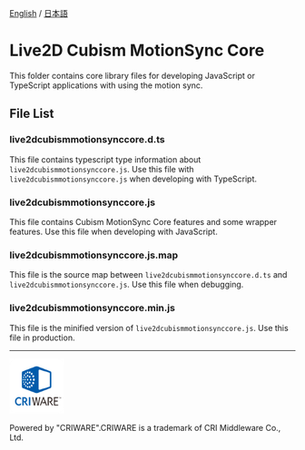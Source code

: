 [English](README.md) / [日本語](README.ja.md)

# Live2D Cubism MotionSync Core

This folder contains core library files for developing JavaScript or TypeScript applications with using the motion sync.


## File List

### live2dcubismmotionsynccore.d.ts

This file contains typescript type information about `live2dcubismmotionsynccore.js`.
Use this file with `live2dcubismmotionsynccore.js` when developing with TypeScript.

### live2dcubismmotionsynccore.js

This file contains Cubism MotionSync Core features and some wrapper features.
Use this file when developing with JavaScript.

### live2dcubismmotionsynccore.js.map

This file is the source map between `live2dcubismmotionsynccore.d.ts` and `live2dcubismmotionsynccore.js`.
Use this file when debugging.

### live2dcubismmotionsynccore.min.js

This file is the minified version of `live2dcubismmotionsynccore.js`.
Use this file in production.

---

[![CRIWARE for Games](CRIWARELOGO_1.png)](https://game.criware.jp/)

Powered by "CRIWARE".CRIWARE is a trademark of CRI Middleware Co., Ltd.
